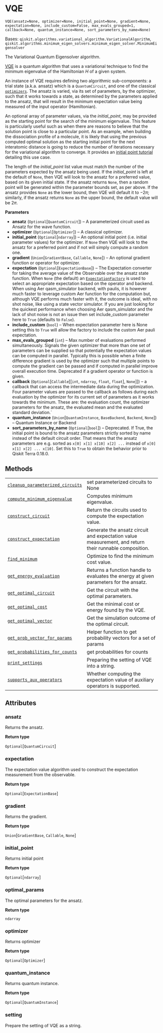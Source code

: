 # VQE

<span id="undefined" />

`VQE(ansatz=None, optimizer=None, initial_point=None, gradient=None, expectation=None, include_custom=False, max_evals_grouped=1, callback=None, quantum_instance=None, sort_parameters_by_name=None)`

Bases: `qiskit.algorithms.variational_algorithm.VariationalAlgorithm`, `qiskit.algorithms.minimum_eigen_solvers.minimum_eigen_solver.MinimumEigensolver`

The Variational Quantum Eigensolver algorithm.

[VQE](https://arxiv.org/abs/1304.3061) is a quantum algorithm that uses a variational technique to find the minimum eigenvalue of the Hamiltonian $H$ of a given system.

An instance of VQE requires defining two algorithmic sub-components: a trial state (a.k.a. ansatz) which is a `QuantumCircuit`, and one of the classical [`optimizers`](qiskit.algorithms.optimizers#module-qiskit.algorithms.optimizers "qiskit.algorithms.optimizers"). The ansatz is varied, via its set of parameters, by the optimizer, such that it works towards a state, as determined by the parameters applied to the ansatz, that will result in the minimum expectation value being measured of the input operator (Hamiltonian).

An optional array of parameter values, via the *initial\_point*, may be provided as the starting point for the search of the minimum eigenvalue. This feature is particularly useful such as when there are reasons to believe that the solution point is close to a particular point. As an example, when building the dissociation profile of a molecule, it is likely that using the previous computed optimal solution as the starting initial point for the next interatomic distance is going to reduce the number of iterations necessary for the variational algorithm to converge. It provides an [initial point tutorial](https://github.com/Qiskit/qiskit-tutorials-community/blob/master/chemistry/h2_vqe_initial_point.ipynb) detailing this use case.

The length of the *initial\_point* list value must match the number of the parameters expected by the ansatz being used. If the *initial\_point* is left at the default of `None`, then VQE will look to the ansatz for a preferred value, based on its given initial state. If the ansatz returns `None`, then a random point will be generated within the parameter bounds set, as per above. If the ansatz provides `None` as the lower bound, then VQE will default it to $-2\pi$; similarly, if the ansatz returns `None` as the upper bound, the default value will be $2\pi$.

**Parameters**

*   **ansatz** (`Optional`\[`QuantumCircuit`]) – A parameterized circuit used as Ansatz for the wave function.
*   **optimizer** (`Optional`\[`Optimizer`]) – A classical optimizer.
*   **initial\_point** (`Optional`\[`ndarray`]) – An optional initial point (i.e. initial parameter values) for the optimizer. If `None` then VQE will look to the ansatz for a preferred point and if not will simply compute a random one.
*   **gradient** (`Union`\[`GradientBase`, `Callable`, `None`]) – An optional gradient function or operator for optimizer.
*   **expectation** (`Optional`\[`ExpectationBase`]) – The Expectation converter for taking the average value of the Observable over the ansatz state function. When `None` (the default) an [`ExpectationFactory`](qiskit.opflow.expectations.ExpectationFactory#qiskit.opflow.expectations.ExpectationFactory "qiskit.opflow.expectations.ExpectationFactory") is used to select an appropriate expectation based on the operator and backend. When using Aer qasm\_simulator backend, with paulis, it is however much faster to leverage custom Aer function for the computation but, although VQE performs much faster with it, the outcome is ideal, with no shot noise, like using a state vector simulator. If you are just looking for the quickest performance when choosing Aer qasm\_simulator and the lack of shot noise is not an issue then set include\_custom parameter here to `True` (defaults to `False`).
*   **include\_custom** (`bool`) – When expectation parameter here is None setting this to `True` will allow the factory to include the custom Aer pauli expectation.
*   **max\_evals\_grouped** (`int`) – Max number of evaluations performed simultaneously. Signals the given optimizer that more than one set of parameters can be supplied so that potentially the expectation values can be computed in parallel. Typically this is possible when a finite difference gradient is used by the optimizer such that multiple points to compute the gradient can be passed and if computed in parallel improve overall execution time. Deprecated if a gradient operator or function is given.
*   **callback** (`Optional`\[`Callable`\[\[`int`, `ndarray`, `float`, `float`], `None`]]) – a callback that can access the intermediate data during the optimization. Four parameter values are passed to the callback as follows during each evaluation by the optimizer for its current set of parameters as it works towards the minimum. These are: the evaluation count, the optimizer parameters for the ansatz, the evaluated mean and the evaluated standard deviation.\`
*   **quantum\_instance** (`Union`\[`QuantumInstance`, `BaseBackend`, `Backend`, `None`]) – Quantum Instance or Backend
*   **sort\_parameters\_by\_name** (`Optional`\[`bool`]) – Deprecated. If True, the initial point is bound to the ansatz parameters strictly sorted by name instead of the default circuit order. That means that the ansatz parameters are e.g. sorted as `x[0] x[1] x[10] x[2] ...` instead of `x[0] x[1] x[2] ... x[10]`. Set this to `True` to obtain the behavior prior to Qiskit Terra 0.18.0.

## Methods

|                                                                                                                                                                                                      |                                                                                                       |
| ---------------------------------------------------------------------------------------------------------------------------------------------------------------------------------------------------- | ----------------------------------------------------------------------------------------------------- |
| [`cleanup_parameterized_circuits`](qiskit.algorithms.VQE.cleanup_parameterized_circuits#qiskit.algorithms.VQE.cleanup_parameterized_circuits "qiskit.algorithms.VQE.cleanup_parameterized_circuits") | set parameterized circuits to None                                                                    |
| [`compute_minimum_eigenvalue`](qiskit.algorithms.VQE.compute_minimum_eigenvalue#qiskit.algorithms.VQE.compute_minimum_eigenvalue "qiskit.algorithms.VQE.compute_minimum_eigenvalue")                 | Computes minimum eigenvalue.                                                                          |
| [`construct_circuit`](qiskit.algorithms.VQE.construct_circuit#qiskit.algorithms.VQE.construct_circuit "qiskit.algorithms.VQE.construct_circuit")                                                     | Return the circuits used to compute the expectation value.                                            |
| [`construct_expectation`](qiskit.algorithms.VQE.construct_expectation#qiskit.algorithms.VQE.construct_expectation "qiskit.algorithms.VQE.construct_expectation")                                     | Generate the ansatz circuit and expectation value measurement, and return their runnable composition. |
| [`find_minimum`](qiskit.algorithms.VQE.find_minimum#qiskit.algorithms.VQE.find_minimum "qiskit.algorithms.VQE.find_minimum")                                                                         | Optimize to find the minimum cost value.                                                              |
| [`get_energy_evaluation`](qiskit.algorithms.VQE.get_energy_evaluation#qiskit.algorithms.VQE.get_energy_evaluation "qiskit.algorithms.VQE.get_energy_evaluation")                                     | Returns a function handle to evaluates the energy at given parameters for the ansatz.                 |
| [`get_optimal_circuit`](qiskit.algorithms.VQE.get_optimal_circuit#qiskit.algorithms.VQE.get_optimal_circuit "qiskit.algorithms.VQE.get_optimal_circuit")                                             | Get the circuit with the optimal parameters.                                                          |
| [`get_optimal_cost`](qiskit.algorithms.VQE.get_optimal_cost#qiskit.algorithms.VQE.get_optimal_cost "qiskit.algorithms.VQE.get_optimal_cost")                                                         | Get the minimal cost or energy found by the VQE.                                                      |
| [`get_optimal_vector`](qiskit.algorithms.VQE.get_optimal_vector#qiskit.algorithms.VQE.get_optimal_vector "qiskit.algorithms.VQE.get_optimal_vector")                                                 | Get the simulation outcome of the optimal circuit.                                                    |
| [`get_prob_vector_for_params`](qiskit.algorithms.VQE.get_prob_vector_for_params#qiskit.algorithms.VQE.get_prob_vector_for_params "qiskit.algorithms.VQE.get_prob_vector_for_params")                 | Helper function to get probability vectors for a set of params                                        |
| [`get_probabilities_for_counts`](qiskit.algorithms.VQE.get_probabilities_for_counts#qiskit.algorithms.VQE.get_probabilities_for_counts "qiskit.algorithms.VQE.get_probabilities_for_counts")         | get probabilities for counts                                                                          |
| [`print_settings`](qiskit.algorithms.VQE.print_settings#qiskit.algorithms.VQE.print_settings "qiskit.algorithms.VQE.print_settings")                                                                 | Preparing the setting of VQE into a string.                                                           |
| [`supports_aux_operators`](qiskit.algorithms.VQE.supports_aux_operators#qiskit.algorithms.VQE.supports_aux_operators "qiskit.algorithms.VQE.supports_aux_operators")                                 | Whether computing the expectation value of auxiliary operators is supported.                          |

## Attributes

<span id="undefined" />

### ansatz

Returns the ansatz.

**Return type**

`Optional`\[`QuantumCircuit`]

<span id="undefined" />

### expectation

The expectation value algorithm used to construct the expectation measurement from the observable.

**Return type**

`Optional`\[`ExpectationBase`]

<span id="undefined" />

### gradient

Returns the gradient.

**Return type**

`Union`\[`GradientBase`, `Callable`, `None`]

<span id="undefined" />

### initial\_point

Returns initial point

**Return type**

`Optional`\[`ndarray`]

<span id="undefined" />

### optimal\_params

The optimal parameters for the ansatz.

**Return type**

`ndarray`

<span id="undefined" />

### optimizer

Returns optimizer

**Return type**

`Optional`\[`Optimizer`]

<span id="undefined" />

### quantum\_instance

Returns quantum instance.

**Return type**

`Optional`\[`QuantumInstance`]

<span id="undefined" />

### setting

Prepare the setting of VQE as a string.

